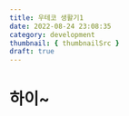 ```yaml
---
title: 우테코 생활기1
date: 2022-08-24 23:08:35
category: development
thumbnail: { thumbnailSrc }
draft: true
---
```


# 하이~
